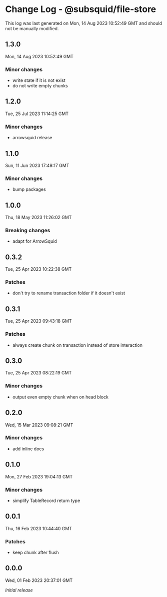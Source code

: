 # Change Log - @subsquid/file-store

This log was last generated on Mon, 14 Aug 2023 10:52:49 GMT and should not be manually modified.

## 1.3.0
Mon, 14 Aug 2023 10:52:49 GMT

### Minor changes

- write state if it is not exist
- do not write empty chunks

## 1.2.0
Tue, 25 Jul 2023 11:14:25 GMT

### Minor changes

- arrowsquid release

## 1.1.0
Sun, 11 Jun 2023 17:49:17 GMT

### Minor changes

- bump packages

## 1.0.0
Thu, 18 May 2023 11:26:02 GMT

### Breaking changes

- adapt for ArrowSquid

## 0.3.2
Tue, 25 Apr 2023 10:22:38 GMT

### Patches

- don't try to rename transaction folder if it doesn't exist

## 0.3.1
Tue, 25 Apr 2023 09:43:18 GMT

### Patches

- always create chunk on transaction instead of store interaction

## 0.3.0
Tue, 25 Apr 2023 08:22:19 GMT

### Minor changes

- output even empty chunk when on head block

## 0.2.0
Wed, 15 Mar 2023 09:08:21 GMT

### Minor changes

- add inline docs

## 0.1.0
Mon, 27 Feb 2023 19:04:13 GMT

### Minor changes

- simplify TableRecord return type

## 0.0.1
Thu, 16 Feb 2023 10:44:40 GMT

### Patches

- keep chunk after flush

## 0.0.0
Wed, 01 Feb 2023 20:37:01 GMT

_Initial release_

